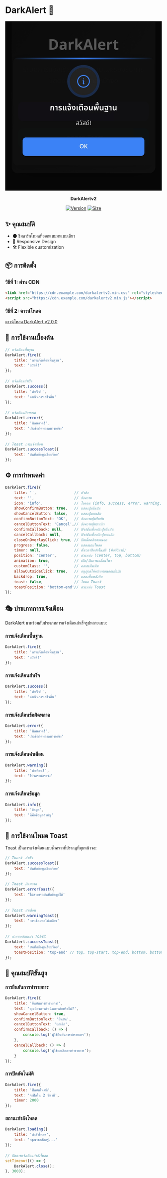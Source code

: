 # DarkAlert 🔔

<div align="center">
  
![DarkAlert Banner](https://raw.githubusercontent.com/general-04/DarkAlert/refs/heads/main/LogoDarkAlertv2.jpg)

**DarkAlertv2**

[![Version](https://img.shields.io/badge/version-2.0.0-8B5CF6.svg)](https://github.com/yourusername/darkalert)
[![Size](https://img.shields.io/badge/size-25.9kb-4F46E5.svg)]()

</div>

## ✨ คุณสมบัติ

- 🌑 ธีมดาร์กโหมดที่ออกแบบมาแบบเดียว
- 📱 Responsive Design
- 🛠️ Flexible customization  

## 📦 การติดตั้ง

### วิธีที่ 1: ผ่าน CDN

```html
<link href="https://cdn.example.com/darkalertv2.min.css" rel="stylesheet">
<script src="https://cdn.example.com/darkalertv2.min.js"></script>
```

### วิธีที่ 2: ดาวน์โหลด

[ดาวน์โหลด DarkAlert v2.0.0](https://github.com/general-04/DarkAlert/blob/main/README.md)

## 🚀 การใช้งานเบื้องต้น

```javascript
// แจ้งเตือนพื้นฐาน
DarkAlert.fire({
    title: 'การแจ้งเตือนพื้นฐาน',
    text: 'สวัสดี!'
});

// แจ้งเตือนสำเร็จ
DarkAlert.success({
    title: 'สำเร็จ!',
    text: 'ดำเนินการเสร็จสิ้น'
});

// แจ้งเตือนผิดพลาด
DarkAlert.error({
    title: 'ผิดพลาด!',
    text: 'เกิดข้อผิดพลาดบางอย่าง'
});

// Toast การแจ้งเตือน
DarkAlert.successToast({
    text: 'บันทึกข้อมูลเรียบร้อย'
});
```

## ⚙️ การกำหนดค่า

```javascript
DarkAlert.fire({
    title: '',                 // หัวข้อ
    text: '',                  // ข้อความ
    icon: 'info',              // ไอคอน (info, success, error, warning, loading)
    showConfirmButton: true,   // แสดงปุ่มยืนยัน
    showCancelButton: false,   // แสดงปุ่มยกเลิก
    confirmButtonText: 'OK',   // ข้อความปุ่มยืนยัน
    cancelButtonText: 'Cancel',// ข้อความปุ่มยกเลิก
    confirmCallback: null,     // ฟังก์ชันเมื่อคลิกปุ่มยืนยัน
    cancelCallback: null,      // ฟังก์ชันเมื่อคลิกปุ่มยกเลิก
    closeOnOverlayClick: true, // ปิดเมื่อคลิกภายนอก
    progress: false,           // แสดงแถบโหลด
    timer: null,               // ตั้งเวลาปิดอัตโนมัติ (มิลลิวินาที)
    position: 'center',        // ตำแหน่ง (center, top, bottom)
    animation: true,           // เปิด/ปิดการเคลื่อนไหว
    customClass: '',           // คลาสเพิ่มเติม
    allowOutsideClick: true,   // อนุญาตให้คลิกภายนอกเพื่อปิด
    backdrop: true,            // แสดงพื้นหลังทึบ
    toast: false,              // โหมด Toast
    toastPosition: 'bottom-end'// ตำแหน่ง Toast
});
```

## 🎭 ประเภทการแจ้งเตือน

DarkAlert มาพร้อมกับประเภทการแจ้งเตือนสำเร็จรูปหลายแบบ:

### การแจ้งเตือนพื้นฐาน

```javascript
DarkAlert.fire({
    title: 'การแจ้งเตือนพื้นฐาน',
    text: 'สวัสดี!'
});
```

### การแจ้งเตือนสำเร็จ

```javascript
DarkAlert.success({
    title: 'สำเร็จ!',
    text: 'ดำเนินการเสร็จสิ้น'
});
```

### การแจ้งเตือนข้อผิดพลาด

```javascript
DarkAlert.error({
    title: 'ผิดพลาด!',
    text: 'เกิดข้อผิดพลาดบางอย่าง'
});
```

### การแจ้งเตือนคำเตือน

```javascript
DarkAlert.warning({
    title: 'คำเตือน!',
    text: 'โปรดระมัดระวัง'
});
```

### การแจ้งเตือนข้อมูล

```javascript
DarkAlert.info({
    title: 'ข้อมูล',
    text: 'นี่คือข้อมูลสำคัญ'
});
```

## 🍞 การใช้งานโหมด Toast

Toast เป็นการแจ้งเตือนแบบชั่วคราวที่ปรากฏที่มุมหน้าจอ:

```javascript
// Toast สำเร็จ
DarkAlert.successToast({
    text: 'บันทึกข้อมูลเรียบร้อย'
});

// Toast ผิดพลาด
DarkAlert.errorToast({
    text: 'ไม่สามารถบันทึกข้อมูลได้'
});

// Toast คำเตือน
DarkAlert.warningToast({
    text: 'การเชื่อมต่อไม่เสถียร'
});

// กำหนดตำแหน่ง Toast
DarkAlert.successToast({
    text: 'บันทึกข้อมูลเรียบร้อย',
    toastPosition: 'top-end' // top, top-start, top-end, bottom, bottom-start, bottom-end
});
```

## 🌟 คุณสมบัติขั้นสูง

### การยืนยันการทำรายการ

```javascript
DarkAlert.fire({
    title: 'ยืนยันการทำรายการ',
    text: 'คุณต้องการดำเนินการต่อหรือไม่?',
    showCancelButton: true,
    confirmButtonText: 'ยืนยัน',
    cancelButtonText: 'ยกเลิก',
    confirmCallback: () => {
        console.log('ผู้ใช้ยืนยันการทำรายการ');
    },
    cancelCallback: () => {
        console.log('ผู้ใช้ยกเลิกการทำรายการ');
    }
});
```

### การปิดอัตโนมัติ

```javascript
DarkAlert.fire({
    title: 'ปิดอัตโนมัติ',
    text: 'จะปิดใน 2 วินาที',
    timer: 2000
});
```

### สถานะกำลังโหลด

```javascript
DarkAlert.loading({
    title: 'กำลังโหลด',
    text: 'กรุณารอสักครู่...'
});

// ปิดการแจ้งเตือนกำลังโหลด
setTimeout(() => {
    DarkAlert.close();
}, 3000);
```
